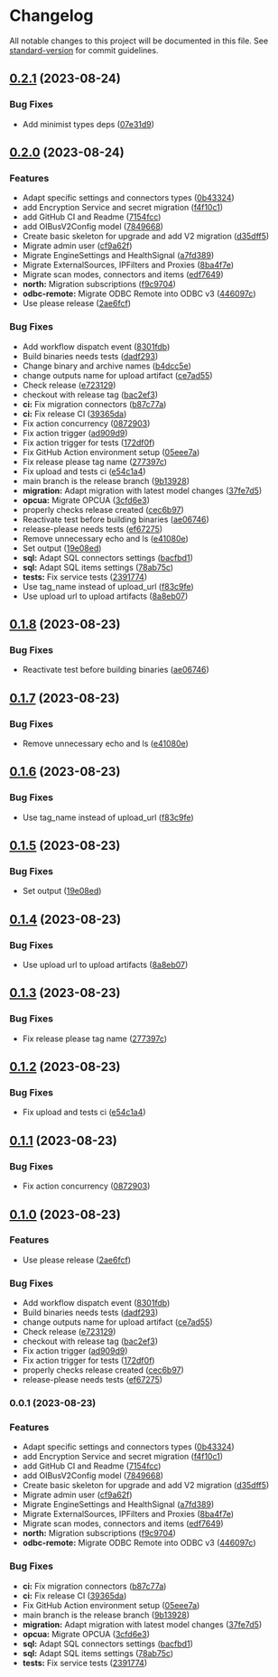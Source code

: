 # Changelog

All notable changes to this project will be documented in this file. See [standard-version](https://github.com/conventional-changelog/standard-version) for commit guidelines.

## [0.2.1](https://github.com/OptimistikSAS/OIBus-upgrade-v3/compare/v0.2.0...v0.2.1) (2023-08-24)


### Bug Fixes

* Add minimist types deps ([07e31d9](https://github.com/OptimistikSAS/OIBus-upgrade-v3/commit/07e31d9b7de28c3fb6caac0e7ef34c103645dd72))

## [0.2.0](https://github.com/OptimistikSAS/OIBus-upgrade-v3/compare/v0.1.8...v0.2.0) (2023-08-24)


### Features

* Adapt specific settings and connectors types ([0b43324](https://github.com/OptimistikSAS/OIBus-upgrade-v3/commit/0b4332468657e62882a42dfdc962dd6b925ca628))
* add Encryption Service and secret migration ([f4f10c1](https://github.com/OptimistikSAS/OIBus-upgrade-v3/commit/f4f10c1e90c2fb9c121416179f6eca96bb9d4610))
* add GitHub CI and Readme ([7154fcc](https://github.com/OptimistikSAS/OIBus-upgrade-v3/commit/7154fcc2c8f673824ffd8bdae0b01f7827f97b3c))
* add OIBusV2Config model ([7849668](https://github.com/OptimistikSAS/OIBus-upgrade-v3/commit/784966856ae839d72f356f3a9bfe70b1d96c216a))
* Create basic skeleton for upgrade and add V2 migration ([d35dff5](https://github.com/OptimistikSAS/OIBus-upgrade-v3/commit/d35dff57319578603cf5b4480c89dc44614599bc))
* Migrate admin user ([cf9a62f](https://github.com/OptimistikSAS/OIBus-upgrade-v3/commit/cf9a62faf43fa5967eac468956cabf5a50eb81a2))
* Migrate EngineSettings and HealthSignal ([a7fd389](https://github.com/OptimistikSAS/OIBus-upgrade-v3/commit/a7fd389556f1d5e56eedbeff75eb272d403736f3))
* Migrate ExternalSources, IPFilters and Proxies ([8ba4f7e](https://github.com/OptimistikSAS/OIBus-upgrade-v3/commit/8ba4f7ec7dd4c3fbf710843966dacdd92aefe6c8))
* Migrate scan modes, connectors and items ([edf7649](https://github.com/OptimistikSAS/OIBus-upgrade-v3/commit/edf7649a172fa2c6f10d3e11d2e84b41bbc90695))
* **north:** Migration subscriptions ([f9c9704](https://github.com/OptimistikSAS/OIBus-upgrade-v3/commit/f9c9704946ff4442f037fa5cb3bb591668ebd9f6))
* **odbc-remote:** Migrate ODBC Remote into ODBC v3 ([446097c](https://github.com/OptimistikSAS/OIBus-upgrade-v3/commit/446097c3601ad4c7848da66245fe62e9205efae1))
* Use please release ([2ae6fcf](https://github.com/OptimistikSAS/OIBus-upgrade-v3/commit/2ae6fcf4948ac5674603ff0d9e4d2fc7c41bf739))


### Bug Fixes

* Add workflow dispatch event ([8301fdb](https://github.com/OptimistikSAS/OIBus-upgrade-v3/commit/8301fdb075e2212e4ed1bf9157253fa3a3b0a45c))
* Build binaries needs tests ([dadf293](https://github.com/OptimistikSAS/OIBus-upgrade-v3/commit/dadf29328cd5798ee0326a96ee0252784fbc1139))
* Change binary and archive names ([b4dcc5e](https://github.com/OptimistikSAS/OIBus-upgrade-v3/commit/b4dcc5e1941a5487834960bca007cd8a2a9aa50f))
* change outputs name for upload artifact ([ce7ad55](https://github.com/OptimistikSAS/OIBus-upgrade-v3/commit/ce7ad55820acae3d6917419fc3c3beeb82de460c))
* Check release ([e723129](https://github.com/OptimistikSAS/OIBus-upgrade-v3/commit/e7231297e7e8c5bf7d624aadcb58c7bc83e40dca))
* checkout with release tag ([bac2ef3](https://github.com/OptimistikSAS/OIBus-upgrade-v3/commit/bac2ef3eef66906634a8af92e38c35bb221b7add))
* **ci:** Fix migration connectors ([b87c77a](https://github.com/OptimistikSAS/OIBus-upgrade-v3/commit/b87c77adc11abf68247f05eba83e6a765de4f3b8))
* **ci:** Fix release CI ([39365da](https://github.com/OptimistikSAS/OIBus-upgrade-v3/commit/39365dab9eb04789a8830492853ef37601c2a228))
* Fix action concurrency ([0872903](https://github.com/OptimistikSAS/OIBus-upgrade-v3/commit/087290399e4a3c74eb0329183ea0688756d2e06d))
* Fix action trigger ([ad909d9](https://github.com/OptimistikSAS/OIBus-upgrade-v3/commit/ad909d9a2905b2ea8d1324a83a50af3cf9141ae0))
* Fix action trigger for tests ([172df0f](https://github.com/OptimistikSAS/OIBus-upgrade-v3/commit/172df0f3f04c8f392bf82d5e0de6710df84b14fd))
* Fix GitHub Action environment setup ([05eee7a](https://github.com/OptimistikSAS/OIBus-upgrade-v3/commit/05eee7af8f4ed2cfb4b975f5b61561033e1e8893))
* Fix release please tag name ([277397c](https://github.com/OptimistikSAS/OIBus-upgrade-v3/commit/277397ce75ba4d12ee7c5763e0828d4eb9149379))
* Fix upload and tests ci ([e54c1a4](https://github.com/OptimistikSAS/OIBus-upgrade-v3/commit/e54c1a4ffc820e4e1697d5112698b8292abb6fc5))
* main branch is the release branch ([9b13928](https://github.com/OptimistikSAS/OIBus-upgrade-v3/commit/9b1392860dab1332ab416c3a3ec576d0ce4e9d29))
* **migration:** Adapt migration with latest model changes ([37fe7d5](https://github.com/OptimistikSAS/OIBus-upgrade-v3/commit/37fe7d5aab38c36da39b3f089cd7b8e99f9a4634))
* **opcua:** Migrate OPCUA ([3cfd6e3](https://github.com/OptimistikSAS/OIBus-upgrade-v3/commit/3cfd6e3b0a21a46f4ce07d8e76f77bec7243e986))
* properly checks release created ([cec6b97](https://github.com/OptimistikSAS/OIBus-upgrade-v3/commit/cec6b975af886f6e0bc41766d76179441fc6a676))
* Reactivate test before building binaries ([ae06746](https://github.com/OptimistikSAS/OIBus-upgrade-v3/commit/ae06746956679f48ed2559b47668468b05cb98b0))
* release-please needs tests ([ef67275](https://github.com/OptimistikSAS/OIBus-upgrade-v3/commit/ef67275649dd081c0cc5150fcde05e50385ae6e2))
* Remove unnecessary echo and ls ([e41080e](https://github.com/OptimistikSAS/OIBus-upgrade-v3/commit/e41080e89f62f47725d20f079c883f00e189974b))
* Set output ([19e08ed](https://github.com/OptimistikSAS/OIBus-upgrade-v3/commit/19e08edb3d12aebded4bf0219dfaedaa4d745f7b))
* **sql:** Adapt SQL connectors settings ([bacfbd1](https://github.com/OptimistikSAS/OIBus-upgrade-v3/commit/bacfbd195634fe26dd0b25119baa38b64034b7a5))
* **sql:** Adapt SQL items settings ([78ab75c](https://github.com/OptimistikSAS/OIBus-upgrade-v3/commit/78ab75ccb3f7d43d5657bea4a4cbfbfdb04d32ec))
* **tests:** Fix service tests ([2391774](https://github.com/OptimistikSAS/OIBus-upgrade-v3/commit/239177486737c93366c3307bc59921c074fd3be3))
* Use tag_name instead of upload_url ([f83c9fe](https://github.com/OptimistikSAS/OIBus-upgrade-v3/commit/f83c9fe4df56a1176ce44b3391da704d6f4b7fc5))
* Use upload url to upload artifacts ([8a8eb07](https://github.com/OptimistikSAS/OIBus-upgrade-v3/commit/8a8eb07547e2e1a1b66e62db386a8dcf5f5377f3))

## [0.1.8](https://github.com/OptimistikSAS/OIBus-upgrade-v3/compare/v0.1.7...v0.1.8) (2023-08-23)


### Bug Fixes

* Reactivate test before building binaries ([ae06746](https://github.com/OptimistikSAS/OIBus-upgrade-v3/commit/ae06746956679f48ed2559b47668468b05cb98b0))

## [0.1.7](https://github.com/OptimistikSAS/OIBus-upgrade-v3/compare/v0.1.6...v0.1.7) (2023-08-23)


### Bug Fixes

* Remove unnecessary echo and ls ([e41080e](https://github.com/OptimistikSAS/OIBus-upgrade-v3/commit/e41080e89f62f47725d20f079c883f00e189974b))

## [0.1.6](https://github.com/OptimistikSAS/OIBus-upgrade-v3/compare/v0.1.5...v0.1.6) (2023-08-23)


### Bug Fixes

* Use tag_name instead of upload_url ([f83c9fe](https://github.com/OptimistikSAS/OIBus-upgrade-v3/commit/f83c9fe4df56a1176ce44b3391da704d6f4b7fc5))

## [0.1.5](https://github.com/OptimistikSAS/OIBus-upgrade-v3/compare/v0.1.4...v0.1.5) (2023-08-23)


### Bug Fixes

* Set output ([19e08ed](https://github.com/OptimistikSAS/OIBus-upgrade-v3/commit/19e08edb3d12aebded4bf0219dfaedaa4d745f7b))

## [0.1.4](https://github.com/OptimistikSAS/OIBus-upgrade-v3/compare/v0.1.3...v0.1.4) (2023-08-23)


### Bug Fixes

* Use upload url to upload artifacts ([8a8eb07](https://github.com/OptimistikSAS/OIBus-upgrade-v3/commit/8a8eb07547e2e1a1b66e62db386a8dcf5f5377f3))

## [0.1.3](https://github.com/OptimistikSAS/OIBus-upgrade-v3/compare/v0.1.2...v0.1.3) (2023-08-23)


### Bug Fixes

* Fix release please tag name ([277397c](https://github.com/OptimistikSAS/OIBus-upgrade-v3/commit/277397ce75ba4d12ee7c5763e0828d4eb9149379))

## [0.1.2](https://github.com/OptimistikSAS/OIBus-upgrade-v3/compare/v0.1.1...v0.1.2) (2023-08-23)


### Bug Fixes

* Fix upload and tests ci ([e54c1a4](https://github.com/OptimistikSAS/OIBus-upgrade-v3/commit/e54c1a4ffc820e4e1697d5112698b8292abb6fc5))

## [0.1.1](https://github.com/OptimistikSAS/OIBus-upgrade-v3/compare/v0.1.0...v0.1.1) (2023-08-23)


### Bug Fixes

* Fix action concurrency ([0872903](https://github.com/OptimistikSAS/OIBus-upgrade-v3/commit/087290399e4a3c74eb0329183ea0688756d2e06d))

## [0.1.0](https://github.com/OptimistikSAS/OIBus-upgrade-v3/compare/v0.0.1...v0.1.0) (2023-08-23)


### Features

* Use please release ([2ae6fcf](https://github.com/OptimistikSAS/OIBus-upgrade-v3/commit/2ae6fcf4948ac5674603ff0d9e4d2fc7c41bf739))


### Bug Fixes

* Add workflow dispatch event ([8301fdb](https://github.com/OptimistikSAS/OIBus-upgrade-v3/commit/8301fdb075e2212e4ed1bf9157253fa3a3b0a45c))
* Build binaries needs tests ([dadf293](https://github.com/OptimistikSAS/OIBus-upgrade-v3/commit/dadf29328cd5798ee0326a96ee0252784fbc1139))
* change outputs name for upload artifact ([ce7ad55](https://github.com/OptimistikSAS/OIBus-upgrade-v3/commit/ce7ad55820acae3d6917419fc3c3beeb82de460c))
* Check release ([e723129](https://github.com/OptimistikSAS/OIBus-upgrade-v3/commit/e7231297e7e8c5bf7d624aadcb58c7bc83e40dca))
* checkout with release tag ([bac2ef3](https://github.com/OptimistikSAS/OIBus-upgrade-v3/commit/bac2ef3eef66906634a8af92e38c35bb221b7add))
* Fix action trigger ([ad909d9](https://github.com/OptimistikSAS/OIBus-upgrade-v3/commit/ad909d9a2905b2ea8d1324a83a50af3cf9141ae0))
* Fix action trigger for tests ([172df0f](https://github.com/OptimistikSAS/OIBus-upgrade-v3/commit/172df0f3f04c8f392bf82d5e0de6710df84b14fd))
* properly checks release created ([cec6b97](https://github.com/OptimistikSAS/OIBus-upgrade-v3/commit/cec6b975af886f6e0bc41766d76179441fc6a676))
* release-please needs tests ([ef67275](https://github.com/OptimistikSAS/OIBus-upgrade-v3/commit/ef67275649dd081c0cc5150fcde05e50385ae6e2))

### 0.0.1 (2023-08-23)


### Features

* Adapt specific settings and connectors types ([0b43324](https://github.com/OptimistikSAS/OIBus-upgrade-v3/commit/0b4332468657e62882a42dfdc962dd6b925ca628))
* add Encryption Service and secret migration ([f4f10c1](https://github.com/OptimistikSAS/OIBus-upgrade-v3/commit/f4f10c1e90c2fb9c121416179f6eca96bb9d4610))
* add GitHub CI and Readme ([7154fcc](https://github.com/OptimistikSAS/OIBus-upgrade-v3/commit/7154fcc2c8f673824ffd8bdae0b01f7827f97b3c))
* add OIBusV2Config model ([7849668](https://github.com/OptimistikSAS/OIBus-upgrade-v3/commit/784966856ae839d72f356f3a9bfe70b1d96c216a))
* Create basic skeleton for upgrade and add V2 migration ([d35dff5](https://github.com/OptimistikSAS/OIBus-upgrade-v3/commit/d35dff57319578603cf5b4480c89dc44614599bc))
* Migrate admin user ([cf9a62f](https://github.com/OptimistikSAS/OIBus-upgrade-v3/commit/cf9a62faf43fa5967eac468956cabf5a50eb81a2))
* Migrate EngineSettings and HealthSignal ([a7fd389](https://github.com/OptimistikSAS/OIBus-upgrade-v3/commit/a7fd389556f1d5e56eedbeff75eb272d403736f3))
* Migrate ExternalSources, IPFilters and Proxies ([8ba4f7e](https://github.com/OptimistikSAS/OIBus-upgrade-v3/commit/8ba4f7ec7dd4c3fbf710843966dacdd92aefe6c8))
* Migrate scan modes, connectors and items ([edf7649](https://github.com/OptimistikSAS/OIBus-upgrade-v3/commit/edf7649a172fa2c6f10d3e11d2e84b41bbc90695))
* **north:** Migration subscriptions ([f9c9704](https://github.com/OptimistikSAS/OIBus-upgrade-v3/commit/f9c9704946ff4442f037fa5cb3bb591668ebd9f6))
* **odbc-remote:** Migrate ODBC Remote into ODBC v3 ([446097c](https://github.com/OptimistikSAS/OIBus-upgrade-v3/commit/446097c3601ad4c7848da66245fe62e9205efae1))


### Bug Fixes

* **ci:** Fix migration connectors ([b87c77a](https://github.com/OptimistikSAS/OIBus-upgrade-v3/commit/b87c77adc11abf68247f05eba83e6a765de4f3b8))
* **ci:** Fix release CI ([39365da](https://github.com/OptimistikSAS/OIBus-upgrade-v3/commit/39365dab9eb04789a8830492853ef37601c2a228))
* Fix GitHub Action environment setup ([05eee7a](https://github.com/OptimistikSAS/OIBus-upgrade-v3/commit/05eee7af8f4ed2cfb4b975f5b61561033e1e8893))
* main branch is the release branch ([9b13928](https://github.com/OptimistikSAS/OIBus-upgrade-v3/commit/9b1392860dab1332ab416c3a3ec576d0ce4e9d29))
* **migration:** Adapt migration with latest model changes ([37fe7d5](https://github.com/OptimistikSAS/OIBus-upgrade-v3/commit/37fe7d5aab38c36da39b3f089cd7b8e99f9a4634))
* **opcua:** Migrate OPCUA ([3cfd6e3](https://github.com/OptimistikSAS/OIBus-upgrade-v3/commit/3cfd6e3b0a21a46f4ce07d8e76f77bec7243e986))
* **sql:** Adapt SQL connectors settings ([bacfbd1](https://github.com/OptimistikSAS/OIBus-upgrade-v3/commit/bacfbd195634fe26dd0b25119baa38b64034b7a5))
* **sql:** Adapt SQL items settings ([78ab75c](https://github.com/OptimistikSAS/OIBus-upgrade-v3/commit/78ab75ccb3f7d43d5657bea4a4cbfbfdb04d32ec))
* **tests:** Fix service tests ([2391774](https://github.com/OptimistikSAS/OIBus-upgrade-v3/commit/239177486737c93366c3307bc59921c074fd3be3))
